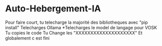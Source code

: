 # Auto-Hebergement-IA

Pour faire court, tu telecharge la majorité des bibliotheques avec "pip install"
Telecharges Ollama
*Telecharges le model de langage pour VOSK
Tu copies le code
Tu Change les "XXXXXXXXXXXXXXXXXXXX"
Et globalement c est fini

